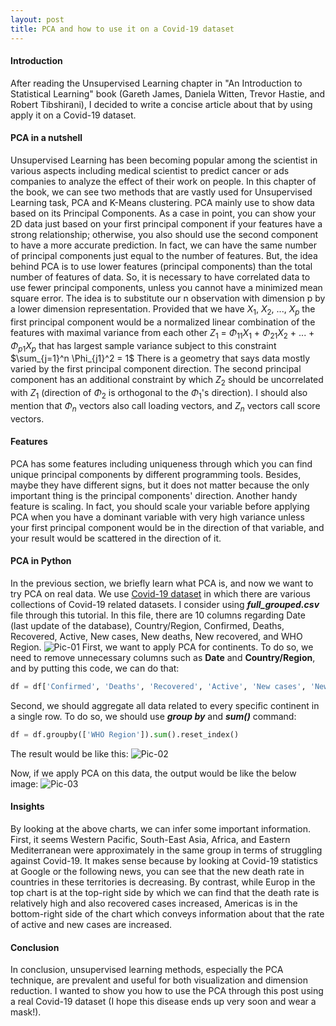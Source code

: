 ```yaml
---
layout: post
title: PCA and how to use it on a Covid-19 dataset
---
```


#### Introduction
After reading the Unsupervised Learning chapter in "An Introduction to Statistical Learning" book (Gareth James, Daniela Witten, Trevor Hastie, and Robert Tibshirani), I decided to write a concise article about that by using apply it on a Covid-19 dataset.
 
#### PCA in a nutshell
Unsupervised Learning has been becoming popular among the scientist in various aspects including medical scientist to predict cancer or ads companies to analyze the effect of their work on people.
In this chapter of the book, we can see two methods that are vastly used for Unsupervised Learning task, PCA and K-Means clustering. PCA mainly use to show data based on its Principal Components. As a case in point, you can show your 2D data just based on your first principal component if your features have a strong relationship; otherwise, you also should use the second component to have a more accurate prediction. In fact, we can have the same number of principal components just equal to the number of features. But, the idea behind PCA is to use lower features (principal components) than the total number of features of data. So, it is necessary to have correlated data to use fewer principal components, unless you cannot have a minimized mean square error.
The idea is to substitute our n observation with dimension p by a lower dimension representation. Provided that we have $X_{1}$, $X_{2}$, ..., $X_{p}$ the first principal component would be a normalized linear combination of the features with maximal variance from each other
$Z_{1}$ = $\Phi_{11}$$X_{1}$ + $\Phi_{21}$$X_{2}$ + ... + $\Phi_{p1}$$X_{p}$ 
that has largest sample variance subject to this constraint
$\sum_{j=1}^n \Phi_{j1}^2 = 1$
There is a geometry that says data mostly varied by the first principal component direction. The second principal component has an additional constraint by which $Z_{2}$ should be uncorrelated with $Z_{1}$ (direction of $\Phi_{2}$ is orthogonal to the $\Phi_{1}$'s direction). I should also mention that $\Phi_{n}$ vectors also call loading vectors, and $Z_{n}$ vectors call score vectors.


#### Features
PCA has some features including uniqueness through which you can find unique principal components by different programming tools. Besides, maybe they have different signs, but it does not matter because the only important thing is the principal components' direction. 
Another handy feature is scaling. In fact, you should scale your variable before applying PCA when you have a dominant variable with very high variance unless your first principal component would be in the direction of that variable, and your result would be scattered in the direction of it.


#### PCA in Python
In the previous section, we briefly learn what PCA is, and now we want to try PCA on real data. We use [Covid-19 dataset]([www.github.com](https://github.com/imdevskp/covid_19_jhu_data_web_scrap_and_cleaning)) in which there are various collections of Covid-19 related datasets. I consider using **_full_grouped.csv_** file through this tutorial. In this file, there are 10 columns regarding Date (last update of the database), Country/Region, Confirmed, Deaths, Recovered, Active, New cases, New deaths, New recovered, and WHO Region. 
![Pic-01](https://user-images.githubusercontent.com/25500417/97104419-fedb7e80-16c8-11eb-9cde-c84e146b55fc.jpg)
First, we want to apply PCA for continents. To do so, we need to remove unnecessary columns such as **Date** and **Country/Region**, and by putting this code, we can do that:
```python
df = df['Confirmed', 'Deaths', 'Recovered', 'Active', 'New cases', 'New deaths', 'New recovered', 'WHO Region']
```
Second, we should aggregate all data related to every specific continent in a single row. To do so, we should use **_group by_** and **_sum()_** command:
```python
df = df.groupby(['WHO Region']).sum().reset_index()
```
The result would be like this:
![Pic-02](https://user-images.githubusercontent.com/25500417/97104574-2f6fe800-16ca-11eb-829d-0b5175a19994.jpg)

Now, if we apply PCA on this data, the output would be like the below image:
![Pic-03](https://user-images.githubusercontent.com/25500417/97144628-0870ef00-177a-11eb-9017-99b781746022.jpg)



#### Insights
By looking at the above charts, we can infer some important information. First, it seems Western Pacific, South-East Asia, Africa, and Eastern Mediterranean were approximately in the same group in terms of struggling against Covid-19. It makes sense because by looking at Covid-19 statistics at Google or the following news, you can see that the new death rate in countries in these territories is decreasing. By contrast, while Europ in the top chart is at the top-right side by which we can find that the death rate is relatively high and also recovered cases increased, Americas is in the bottom-right side of the chart which conveys information about that the rate of active and new cases are increased.

#### Conclusion
In conclusion, unsupervised learning methods, especially the PCA technique, are prevalent and useful for both visualization and dimension reduction. I wanted to show you how to use the PCA through this post using a real Covid-19 dataset (I hope this disease ends up very soon and wear a mask!).